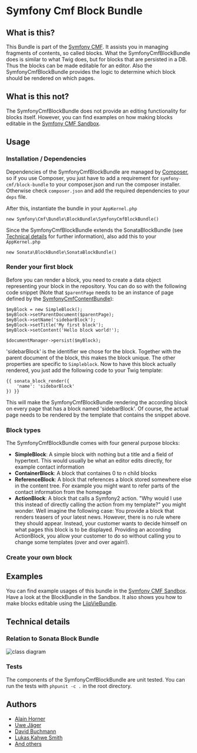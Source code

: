 # Symfony Cmf Block Bundle
## What is this?
This Bundle is part of the [Symfony CMF](http://cmf.symfony.com/). It assists you in managing fragments of contents, so called blocks. What the SymfonyCmfBlockBundle does is similar to what Twig does, but for blocks that are persisted in a DB. Thus the blocks can be made editable for an editor. Also the SymfonyCmfBlockBundle provides the logic to determine which block should be rendered on which pages.

## What is this not?
The SymfonyCmfBlockBundle does not provide an editing functionality for blocks itself. However, you can find examples on how making blocks editable in the [Symfony CMF Sandbox](https://github.com/symfony-cmf/cmf-sandbox).

## Usage
### Installation / Dependencies

Dependencies of the SymfonyCmfBlockBundle are managed by [Composer](https://github.com/composer/composer), so if you use Composer, you just have to add a requirement for ```symfony-cmf/block-bundle``` to your composer.json and run the composer installer. Otherwise check ```composer.json``` and add the required dependencies to your ```deps``` file.

After this, instantiate the bundle in your ```AppKernel.php```

    new Symfony\Cmf\Bundle\BlockBundle\SymfonyCmfBlockBundle()

Since the SymfonyCmfBlockBundle extends the SonataBlockBundle (see [Technical details](#technical-details) for further information), also add this to your ```AppKernel.php```

    new Sonata\BlockBundle\SonataBlockBundle()

### Render your first block
Before you can render a block, you need to create a data object representing your block in the repository. You can do so with the following code snippet (Note that ```$parentPage``` needs to be an instance of page defined by the [SymfonyCmfContentBundle](https://github.com/symfony-cmf/ContentBundle)):

    $myBlock = new SimpleBlock();
    $myBlock->setParentDocument($parentPage);
    $myBlock->setName('sidebarBlock');
    $myBlock->setTitle('My first block');
    $myBlock->setContent('Hello block world!');

    $documentManager->persist($myBlock);

'sidebarBlock' is the identifier we chose for the block. Together with the parent document of the block, this makes the block unique. The other properties are specific to ```Simpleblock```.
Now to have this block actually rendered, you just add the following code to your Twig template:

    {{ sonata_block_render({
        'name': 'sidebarBlock'
    }) }}

This will make the SymfonyCmfBlockBundle rendering the according block on every page that has a block named 'sidebarBlock'. Of course, the actual page needs to be rendered by the template that contains the snippet above.

### Block types
The SymfonyCmfBlockBundle comes with four general purpose blocks:
* __SimpleBlock__: A simple block with nothing but a title and a field of hypertext. This would usually be what an editor edits directly, for example contact information
* __ContainerBlock__: A block that containes 0 to n child blocks
* __ReferenceBlock__: A block that references a block stored somewhere else in the content tree. For example you might want to refer parts of the contact information from the homepage
* __ActionBlock__: A block that calls a Symfony2 action. "Why would I use this instead of directly calling the action from my template?" you might wonder. Well imagine the following case: You provide a block that renders teasers of your latest news. However, there is no rule where they should appear. Instead, your customer wants to decide himself on what pages this block is to be displayed. Providing an according ActionBlock, you allow your customer to do so without calling you to change some templates (over and over again!).

### Create your own block

## Examples
You can find example usages of this bundle in the [Symfony CMF Sandbox](https://github.com/symfony-cmf/cmf-sandbox). Have a look at the BlockBundle in the Sandbox. It also shows you how to make blocks editable using the [LiipVieBundle](https://github.com/liip/LiipVieBundle).

## Technical details
### Relation to Sonata Block Bundle
![class diagram](https://github.com/symfony-cmf/BlockBundle/raw/master/docs/classdiagram.jpg)


### Tests
The components of the SymfonyCmfBlockBundle are unit tested. You can run the tests with ```phpunit -c .``` in the root directory.

## Authors
* [Alain Horner](https://github.com/elHornair)
* [Uwe Jäger](https://github.com/uwej711)
* [David Buchmann](https://github.com/dbu)
* [Lukas Kahwe Smith](https://github.com/lsmith77)
* [And others](https://github.com/symfony-cmf/BlockBundle/contributors)
